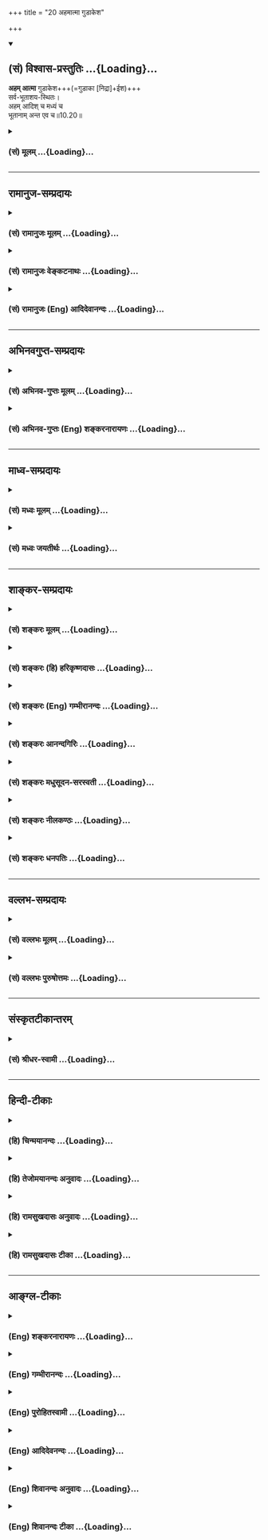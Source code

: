+++
title = "20 अहमात्मा गुडाकेश"

+++
<div class="js_include" newlevelforh1="2" title="(सं) विश्वास-प्रस्तुतिः" unfilled url="/mahAbhAratam/shlokashaH/06-bhIShma-parva/03-bhagavad-gItA-parva/saMskRtam/vishvAsa-prastutiH/10_vibhUti-vistAra-yoga/20_ahamAtmA_guDAkesh.md">
<details open><summary><h2>(सं) विश्वास-प्रस्तुतिः ...{Loading}...</h2></summary>

**अहम् आत्मा** गुडाकेश+++(=गुडाका [निद्रा]+ईश)+++  
सर्व-भूताशय-स्थितः।  
अहम् आदिश् च मध्यं च  
भूतानाम् अन्त एव च॥10.20॥
</details>
</div>
<div class="js_include collapsed" newlevelforh1="3" title="(सं) मूलम्" unfilled url="/mahAbhAratam/shlokashaH/06-bhIShma-parva/03-bhagavad-gItA-parva/saMskRtam/mUlam/10_vibhUti-vistAra-yoga/20_ahamAtmA_guDAkesh.md">
<details><summary><h3>(सं) मूलम् ...{Loading}...</h3></summary>

अहमात्मा गुडाकेश सर्वभूताशयस्थितः।  
अहमादिश्च मध्यं च भूतानामन्त एव च।।10.20।।
</details>
</div>


_________________
## रामानुज-सम्प्रदायः
<div class="js_include collapsed" newlevelforh1="3" title="(सं) रामानुजः मूलम्" unfilled url="/mahAbhAratam/shlokashaH/06-bhIShma-parva/03-bhagavad-gItA-parva/saMskRtam/rAmAnujaH/mUlam/10_vibhUti-vistAra-yoga/20_ahamAtmA_guDAkesh.md">
<details><summary><h3>(सं) रामानुजः मूलम् ...{Loading}...</h3></summary>

।।10.20।। सर्वेषां भूतानाम् मम शरीरभूतानाम् आशये हृदये **अहम्** आत्मतया
अव**स्थितः। आत्मा** हि नाम शरीरस्य सर्वात्मना आधारो नियन्ता शेषी च। तथा
वक्ष्यते -- सर्वस्य चाहं हृदि सन्निविष्टो मत्तः स्मृतिर्ज्ञानमपोहनं च
(गीता 15।15)ईश्वरः सर्वभूतानां हृद्देशोऽर्जुन तिष्ठति। भ्रामयन्
सर्वभूतानि यन्त्रारूढानि मायया।। (गीता 18।61) इति। श्रूयते च -- यः
सर्वेषु भूतेषु तिष्ठन्सर्वेभ्यो भूतेभ्योऽन्तरो यं सर्वाणि भूतानि न
विदुः। यस्य सर्वाणि भूतानि शरीरं यः सर्वाणि भूतायन्तरो यमयति। एष त
आत्मान्तर्याम्यमृतः (बृ॰ उ॰ 3।7।15) इतिय आत्मनि तिष्ठन् आत्मनोऽन्तरो
यमात्मा न वेद यस्य आत्मा शरीरं य आत्मानमन्तरो यमयति स त
आत्मान्तर्याम्यमृतः (श॰ प॰ 14।5।30) इति च। एवं सर्व**भूतानाम्** आत्मतया
अवस्थितः **अहं** तेषाम् **आदिः मध्यं च अन्तः च;** तेषाम्
उत्पत्तिस्थितिप्रलयहेतुः इत्यर्थः। एवं भगवतः स्वविभूतिभूतेषु सर्वेषु
आत्मतया अवस्थानं तत्तच्छब्दसामानाधिकरण्यनिर्देशहेतुं प्रतिपाद्य
विभूतिविशेषाम् सामानाधिकरण्येन व्यपदिशति भगवति आत्मतया अवस्थिते हि सर्वे
शब्दाः तस्मिन् एव पर्यवस्यन्ति। यथा देवो मनुष्यः पक्षी वृक्ष इत्यादयः
शब्दाः शरीराणि प्रतिपादयन्तः तत्तदात्मनि पर्यवस्यन्ति।  
  
भगवतः तत्तदात्मतया अवस्थानम् एव तत्तच्छब्दसामानाधिकरण्यनिबन्धनम्; इति
विभूत्युपसंहारे वक्ष्यति -- न तदस्ति विना यत्स्यान्मया भूतं चराचरम्।
(गीता 10।39) इति सर्वेषां स्वेन अविनाभाववचनात्। अविनाभावश्चनियाम्यतया
इतिमत्तः सर्वं प्रवर्तते (गीता 10।8) इति उपक्रमोदितम्।

</details>
</div>
<div class="js_include collapsed" newlevelforh1="3" title="(सं) रामानुजः वेङ्कटनाथः" unfilled url="/mahAbhAratam/shlokashaH/06-bhIShma-parva/03-bhagavad-gItA-parva/saMskRtam/rAmAnujaH/venkaTanAthaH/10_vibhUti-vistAra-yoga/20_ahamAtmA_guDAkesh.md">
<details><summary><h3>(सं) रामानुजः वेङ्कटनाथः ...{Loading}...</h3></summary>

  
  
।।10.20।। विस्तरेणात्मनो योगं विभूतिं च \[10।18\] इति पृष्टमर्थद्वयं
विस्तरेण वक्तुं तस्योत्तरद्वयम्अहमात्मा इति श्लोकेन संगृह्योच्यत
इत्यभिप्रायेणाह -- तत्रेति। एतेन प्रागुक्तेषु वक्ष्यमाणेषु च
सामानाधिकरण्यनिर्देशेषु यथासम्भवं निमित्तद्वयमुक्तं भवति। आत्मतयाऽवस्थित
इति फलितान्वयप्रदर्शनम्। अनेकार्थोऽप्यात्मशब्दः शरीरप्रतिसम्बन्धिनि
प्रसिद्धिप्राचुर्यात्प्रतिसम्बन्धिरूपं शरीरमपेक्षते ततश्च
वृत्त्यन्तर्गतोऽपि भूतशब्दो बुद्ध्या निष्कृष्यान्वेतव्य
इत्यभिप्रायेणसर्वेषां भूतानां मम शरीरभूतानामित्युक्तम्। ईश्वरस्य
जीवशरीराणि भूतानि जीवांश्च प्रति कथमात्मत्वं इत्यत्रात्मलक्षणं दर्शयति
-- आत्मा हीति। त्रयमप्येकं लक्षणमित्येके। तत्र श्रुत्याद्यनुसारेण
जन्मादित्रयस्य ब्रह्मलक्षणत्व इव शङ्कितमात्रव्यवच्छेदार्थतया त्रयाणां
साफल्यं भाव्यम्। लक्षणत्रयमिति चान्ये। तत्र त्वेवंविवेकः -- यस्य
चैतन्यविशिष्टस्य यद्द्रव्यं सर्वात्मना स्वार्थे नियन्तुं धारयितुं च
शक्यम् इत्यादि शरीरलक्षणवाक्यमपि भाव्यम्। शरीरलक्षणान्तराणि च तत्र तत्र
विस्तरेण प्रतिक्षिप्तानि। चैतन्यविशिष्टं
प्रत्यपृथक्सिद्धविशेषणभूतद्रव्यं शरीरमिति भाष्याभिप्रेतोमऽस्माकं
निष्कर्षः। अत्र सर्वभूतशब्देन शरीरमात्रनिर्देशशङ्काव्युदासाय आशयशब्दस्य
च हृदयविषयत्वव्यञ्जनायाधारत्वनियन्तृत्वादेरात्मलक्षणत्वसिद्ध्यर्थं
चाहतथेति। सर्वस्य चाहम् \[15।15\] इत्यस्यानन्तरंद्वाविमौ पुरुषौ \[15।16\]
इत्युपक्रम्यक्षरः सर्वाणि भूतानि \[15।16\] इति
वचनात्सर्वभूतशब्दोऽचिद्विशिष्टक्षेत्रज्ञपर इति निश्चीयते तद्वदत्रापि।
तथा तस्मिन्नेव प्रकरणेउत्तमः पुरुषस्त्वन्यः परमात्मेत्युदाहृतः \[15।17\]
इत्युक्त्वायो लोकत्रयमाविश्य बिभर्त्यव्यय ईश्वरः \[15।17\] इत्युक्तम्।
अत्रबिभर्तीश्वरः इत्याभ्यां आधारत्वनियन्तृत्वे स्पष्टे ईश्वरशब्दरूढ्या च
स्वामित्वसिद्धिः न खलु गरुडादिषु भुजङ्गादीन्नियच्छत्सु तदीश्वरशब्दः।
ईश्वरशब्दस्याहंशब्दस्य चात्रैकविषयत्वं श्लोकद्वयोपादानेन दर्शितम्। अत्र
हि सर्वभूतशब्दो जीवपर एवःभ्रामयन्सर्वभूतानि यन्त्रारूढानि मायया
\[18।61\] इत्यभिधानात्। भ्रामयन् इत्यनेन नियन्तृत्वादिसिद्धिः।
हृद्देशस्थित्या चमयि सर्वमिदं प्रोतम् \[7।7\] इत्याद्युक्तधारकत्वादि
सूचितमेव। एवं चिदचिदात्मकसमस्तवस्तुशरीरत्वं सर्वभूतशब्दान्वयेनैव वदन्तीं
श्रुतिं दर्शयति -- यः सर्वेषु भूतेष्विति। चिदंशं प्रति शरीरित्वं
प्रपञ्चयद्वाक्यमुपादत्तेय आत्मनीति।
आत्मत्वेनावस्थानस्योपादानत्वनिमित्तत्वोपयोगात्पूर्वार्धेन
सङ्गमयन्नुत्तरार्धं व्याख्याति -- एवमिति। एवमात्मतयाऽवस्थितोऽहमित्यनेन
निर्विकारस्य स्वस्यैवोपादानत्वस्थापनम्। देशतः कालतो वा
आदिमध्यान्तत्वमात्रमनुचितमिति तदुपचरितमाह -- तेषामुत्पत्तीति। ,

</details>
</div>
<div class="js_include collapsed" newlevelforh1="3" title="(सं) रामानुजः (Eng) आदिदेवानन्दः" unfilled url="/mahAbhAratam/shlokashaH/06-bhIShma-parva/03-bhagavad-gItA-parva/saMskRtam/rAmAnujaH/english/AdidevAnandaH/10_vibhUti-vistAra-yoga/20_ahamAtmA_guDAkesh.md">
<details><summary><h3>(सं) रामानुजः (Eng) आदिदेवानन्दः ...{Loading}...</h3></summary>

10.20 I am the Self dwelling in the heart of all beings who constitute My body. What is called 'Self' is in every way the supporter, controller and the principal of a body. It is further declared: 'And I am seated in the hearts of all; from Me are memory, knowledge and their removal'
(15.15), and 'The Lord dwells, O Arjuna in the heart of every being causing them to spin round and round by His power, as if set on a wheel'
(18.61). The Srutis also declare: 'He who, dwelling in all beings, is within all beings, whom all beings do not know, whose body all beings are, who controls all beings from within, is your Inner Controller,
immortal Self (Br. U., 3.7.15); and 'He who, dwelling in the self is within the self, whom the self does not know, whose body the self is,
and who controls the self from within, He is your Inner Controller and Immortal Self' (Sata. Br., 14.5.30). Thus, I am the Self of all beings and I am their beginning, the middle and also the end. The meaning is that I am the cause of their origination, sustentation and dissolution.
Thus, having explained that the Lord's immanence in all beings, which are His manifestations having Him, as their Self, is the ground for naming them in the manner of Samanadhikaranya or co-ordinate predication with Him (i.e., predication that they are He Himself), Sri Krsna proceeds to present some specific or distinguished manifestations in the same style of co-ordinate predication. As the Lord abides as the Self in all, the final significance of all terms culminates in Him. Terms such as god, man, bird, tree etc., though they signify the respective physical forms of those objects, they culminate through them in the selves in them as their final significance. Just like that here it is going to be stated in the conclusion of the account of the manifestations of the Lord, that the Lord's immanence in them all as their Self is the basis for describing them in such co-ordinate predication (as He Himself). The text 'There is nothing, moving or unmoving, apart from Me' (10.39) says that they are inseparable from Him, and this inseparability is the result of their being under His control. This has been initially declared in the words 'All proceed from Me' (10.8). \[This word Samanadhikaranya is translated by some also as
'grammatical co-ordination.' It is a context in which a number of words,
usually having varying denotations, are used to signify an identical object. This kind of co-ordinate relation occurs in all the following verses in which Sri Krsna eates Himself with various objects having different denotations as Atman, Visnu among the Adityas, Indra, Marici,
Sankara, Kubera, etc. Further explanation is given in the commentary.\]

</details>
</div>


_________________
## अभिनवगुप्त-सम्प्रदायः
<div class="js_include collapsed" newlevelforh1="3" title="(सं) अभिनव-गुप्तः मूलम्" unfilled url="/mahAbhAratam/shlokashaH/06-bhIShma-parva/03-bhagavad-gItA-parva/saMskRtam/abhinava-guptaH/mUlam/10_vibhUti-vistAra-yoga/20_ahamAtmA_guDAkesh.md">
<details><summary><h3>(सं) अभिनव-गुप्तः मूलम् ...{Loading}...</h3></summary>

।।10.19 -- 10.42।। हन्त ते कथयिष्यामीत्यादि जगत्स्थित इत्यन्तम्। अहमात्मा
(श्लो. 20) इत्यनेन व्यवच्छेदं वारयति। अन्यथा स्थावराणां हिमालय
इत्यादिवाक्येषु हिमालय एव भगवान् नान्य इति व्यवच्छेदेन;
निर्विभागत्वाभावात् ब्रह्मदर्शनं खण्डितम् अभविष्यत्। यतो यस्याखण्डाकारा
व्याप्तिस्तथा चेतसि न उपारोहति; तां च \[यो\] जिज्ञासति
तस्यायमुपदेशग्रन्थः। तथाहि उपसंहारे ( उपसंहारेण)
भेदाभेदवादं,यद्यद्विभूतिमत्सत्त्वम् (श्लो -- 41) इत्यनेनाभिधाय;
पश्चादभेदमेवोपसंहरति अथवा बहुनैतेन -- विष्टभ्याहमिदं -- एकांशेन जगत्
स्थितः (श्लो -- 42) इति। उक्तं हि -- पादोऽस्य विश्वा भूतानि
त्रिपादस्यामृतं दिवि।। इति -- RV; X; 90; 3प्रजानां सृष्टिहेतुः सर्वमिदं
भगवत्तत्त्वमेव तैस्तेर्विचित्रै रूपैर्भाव्यमानं +++(S
तत्त्वमेतैस्तैर्विचित्रैः रूपैः ; N -- विचित्ररूपै -- )+++ सकलस्य +++(S;N
सकलमस्य)+++ विषयतां यातीति।

</details>
</div>
<div class="js_include collapsed" newlevelforh1="3" title="(सं) अभिनव-गुप्तः (Eng) शङ्करनारायणः" unfilled url="/mahAbhAratam/shlokashaH/06-bhIShma-parva/03-bhagavad-gItA-parva/saMskRtam/abhinava-guptaH/english/shankaranArAyaNaH/10_vibhUti-vistAra-yoga/20_ahamAtmA_guDAkesh.md">
<details><summary><h3>(सं) अभिनव-गुप्तः (Eng) शङ्करनारायणः ...{Loading}...</h3></summary>

10.20 See Comment under 10.42

</details>
</div>


_________________
## माध्व-सम्प्रदायः
<div class="js_include collapsed" newlevelforh1="3" title="(सं) मध्वः मूलम्" unfilled url="/mahAbhAratam/shlokashaH/06-bhIShma-parva/03-bhagavad-gItA-parva/saMskRtam/madhvaH/mUlam/10_vibhUti-vistAra-yoga/20_ahamAtmA_guDAkesh.md">
<details><summary><h3>(सं) मध्वः मूलम् ...{Loading}...</h3></summary>

।।10.20।। Sri Madhvacharya did not comment on this sloka.

</details>
</div>
<div class="js_include collapsed" newlevelforh1="3" title="(सं) मध्वः जयतीर्थः" unfilled url="/mahAbhAratam/shlokashaH/06-bhIShma-parva/03-bhagavad-gItA-parva/saMskRtam/madhvaH/jayatIrthaH/10_vibhUti-vistAra-yoga/20_ahamAtmA_guDAkesh.md">
<details><summary><h3>(सं) मध्वः जयतीर्थः ...{Loading}...</h3></summary>

।।10.20।। Sri Jayatirtha did not comment on this sloka.

</details>
</div>


_________________
## शाङ्कर-सम्प्रदायः
<div class="js_include collapsed" newlevelforh1="3" title="(सं) शङ्करः मूलम्" unfilled url="/mahAbhAratam/shlokashaH/06-bhIShma-parva/03-bhagavad-gItA-parva/saMskRtam/shankaraH/mUlam/10_vibhUti-vistAra-yoga/20_ahamAtmA_guDAkesh.md">
<details><summary><h3>(सं) शङ्करः मूलम् ...{Loading}...</h3></summary>

।।10.20।। --,**अहम् आत्मा** प्रत्यगात्मा **गुडाकेश;** गुडाका निद्रा
तस्याः ईशः गुडाकेशः; जितनिद्रः इत्यर्थः घनकेश इति वा। सर्वभूताशयस्थितः
सर्वेषां भूतानाम् आशये अन्तर्हृदि स्थितः अहम् आत्मा प्रत्यगात्मा नित्यं
ध्येयः। तदशक्तेन च उत्तरेषु भावेषु चिन्त्यः अहम् यस्मात् **अहम् एव आदिः
भूतानां** कारणं तथा **मध्यं च** स्थितिः **अन्तः** प्रलयश्**च**।। एवं च
ध्येयोऽहम् --,

</details>
</div>
<div class="js_include collapsed" newlevelforh1="3" title="(सं) शङ्करः (हि) हरिकृष्णदासः" unfilled url="/mahAbhAratam/shlokashaH/06-bhIShma-parva/03-bhagavad-gItA-parva/saMskRtam/shankaraH/hindI/harikRShNadAsaH/10_vibhUti-vistAra-yoga/20_ahamAtmA_guDAkesh.md">
<details><summary><h3>(सं) शङ्करः (हि) हरिकृष्णदासः ...{Loading}...</h3></summary>

।।10.20।। उनमें तू पहली विभूतिको ही सुन --, गुडाका -- निद्रा उसका स्वामी
यानी निद्राजयी होनेके कारण अथवा घनकेश होनेके कारण अर्जुनका नाम गुडाकेश
है। हे गुडाकेश समस्त भूतोंके आशयमें यानी आन्तरिक हृदयदेशमें स्थित सबका
अन्तरात्मा मैं हूँ ( ऊँचे अधिकारियोंको तो ) मेरा ध्यान सदा इस प्रकार
करना चाहिये। परंतु जो ऐसा ध्यान करनेमें असमर्थ हों उन्हें आगे कहे हुए
भावोंमें मेरा चिन्तन करना चाहिये; अर्थात् उनके द्वारा ( इन अगले भावोंमें
) मेरा चिन्तन किया जा सकता है क्योंकि मैं ही सब भूतोंका आदि; मध्य और
अन्त हूँ अर्थात् उनकी उत्पत्ति; स्थिति और प्रलयरूप मैं ही हूँ।

</details>
</div>
<div class="js_include collapsed" newlevelforh1="3" title="(सं) शङ्करः (Eng) गम्भीरानन्दः" unfilled url="/mahAbhAratam/shlokashaH/06-bhIShma-parva/03-bhagavad-gItA-parva/saMskRtam/shankaraH/english/gambhIrAnandaH/10_vibhUti-vistAra-yoga/20_ahamAtmA_guDAkesh.md">
<details><summary><h3>(सं) शङ्करः (Eng) गम्भीरानन्दः ...{Loading}...</h3></summary>

10.20 Gudakesa, O Gudakesa-gudaka means sleep, and isa means master;
master of that (sleep) is gudakesa, i.e. one who has conered sleep;
\[See also under 1.24.-Tr.\] or, one who has got thick hair; aham, I; am
the atma, Self, the indwelling Self; who is to be ever-meditated on as
sarva-bhuta-asaya \[Asaya-that in which are contained the impressions of
meditations (upasanas), actions and past experiences.\]-sthitah,
residing in the hearts of all beings. And, by one who is unable to do
so, I am to be meditated on through the following aspects. I am capable
of being meditated on (through them) becasue aham, I; am verily the
adih, beginning, the origin; and the madhyam, middle, continuance; ca,
as also; the antah, end, dissolution; bhutanam, of (all) beings. 'I am
to be meditated upon thus also:'

</details>
</div>
<div class="js_include collapsed" newlevelforh1="3" title="(सं) शङ्करः आनन्दगिरिः" unfilled url="/mahAbhAratam/shlokashaH/06-bhIShma-parva/03-bhagavad-gItA-parva/saMskRtam/shankaraH/AnandagiriH/10_vibhUti-vistAra-yoga/20_ahamAtmA_guDAkesh.md">
<details><summary><h3>(सं) शङ्करः आनन्दगिरिः ...{Loading}...</h3></summary>

।।10.20।। विभूतिप्रदर्शने प्रस्तुते सत्यादावेव पारमार्थिकं पारमेश्वरं
रूपं दर्शयितुं श्रोतुरर्जुनस्य मनःसमाधानार्थं यतते -- **तत्रेति।**
सोपाधिकमपि काल्पनिकं परस्य रूपं पश्चाद्वक्ष्यमाणं श्रोतुं चित्तसमाधानं
कर्तव्यमेवेत्याह -- **तावदिति।** आशेरतेऽस्मिन्विद्याकर्मपूर्वप्रज्ञा
इत्याशयो हृदयं सर्वेषां भूतानां हृदयेऽन्तःस्थितो,यः प्रत्यगात्मा
सोऽहमेवेति वाक्यार्थमाह -- **सर्वेषामिति।** यस्तु मन्दो मध्यमो वा
परमात्मानमात्मत्वेन ध्यातुं नालं तं प्रत्याह -- **तदशक्तेनेति।**
वक्ष्यमाणादित्यादिषु परस्य न ध्येयत्वमन्यदेव कारणं किंचित्तत्र तत्र
ध्येयमित्याशङ्क्याह -- **यस्मादिति।** सर्वकारणत्वेन सर्वज्ञत्वेन
सर्वेश्वरत्वेन च परस्य ध्येयत्वमत्रेप्सितं नान्यस्य
कस्यचित्कारणस्यादित्यादिषु ध्येयतेत्यर्थः।

</details>
</div>
<div class="js_include collapsed" newlevelforh1="3" title="(सं) शङ्करः मधुसूदन-सरस्वती" unfilled url="/mahAbhAratam/shlokashaH/06-bhIShma-parva/03-bhagavad-gItA-parva/saMskRtam/shankaraH/madhusUdana-sarasvatI/10_vibhUti-vistAra-yoga/20_ahamAtmA_guDAkesh.md">
<details><summary><h3>(सं) शङ्करः मधुसूदन-सरस्वती ...{Loading}...</h3></summary>

।।10.20।। तत्र प्रथमं तावन्मुख्यं चिन्तनीयं शृणु -- सर्वभूतानामाशये
हृद्देशेऽन्तर्यामिरूपेण प्रत्यगात्मरूपेण च स्थित आत्मा
चैतन्यानन्दघनस्त्वयाहं वासुदेव एवेति ध्येयः। हे गुडाकेश जितनिद्रेति
ध्यानसामर्थ्यं सूचयति। एवं ध्यानासामर्थ्ये तु वक्ष्यमाणानि ध्यानानि
कार्याणि। तत्राप्यादौ ध्येयमाह -- अहमेवादिश्चोत्पत्तिः भूतानां प्राणिनां
चेतनत्वेन लोके व्यवह्रियमाणानां; मध्यं च स्थितिः; अन्तश्च नाशः।
सर्वचेतनवर्गाणामुत्पत्तिस्थितिनाशरूपेण तत्कारणरूपेण चाहमेव ध्येय
इत्यर्थः।

</details>
</div>
<div class="js_include collapsed" newlevelforh1="3" title="(सं) शङ्करः नीलकण्ठः" unfilled url="/mahAbhAratam/shlokashaH/06-bhIShma-parva/03-bhagavad-gItA-parva/saMskRtam/shankaraH/nIlakaNThaH/10_vibhUti-vistAra-yoga/20_ahamAtmA_guDAkesh.md">
<details><summary><h3>(सं) शङ्करः नीलकण्ठः ...{Loading}...</h3></summary>

।।10.20।। संक्षेपेण योगमाह -- **अहमिति।** हे गुडाकेश हे जितनिद्र घनकेशेति
वा। अहं वासुदेव आत्मा अततीत्यात्मा व्यापकः। अतएव सर्वेषां भूतानामाशयः
एकीभावस्थानं जलानामिव कासारो जलाशयस्तद्वदहं सर्वभूताशयः। स्थितः
अचलः। खर्परे शरि वा विसर्गलोपो वक्तव्यः इति वार्तिकेन पक्षे विसर्गलोपः।
भाष्ये तु सर्वेषां भूतानामाशयेऽन्तर्हृदि स्थित इति व्याख्यातम्।
सर्वभूताशयत्वादेवाहं आदिर्जन्मकारणम्। मध्यं स्थितिकारणम्। भूतानामन्तः
लयस्थानम्। सर्वमिदं ब्रह्माण्डं मय्येवास्तीति भावः।

</details>
</div>
<div class="js_include collapsed" newlevelforh1="3" title="(सं) शङ्करः धनपतिः" unfilled url="/mahAbhAratam/shlokashaH/06-bhIShma-parva/03-bhagavad-gItA-parva/saMskRtam/shankaraH/dhanapatiH/10_vibhUti-vistAra-yoga/20_ahamAtmA_guDAkesh.md">
<details><summary><h3>(सं) शङ्करः धनपतिः ...{Loading}...</h3></summary>

।।10.20।। योगं विभूतिं च कथयेति त्वया पृष्टं तत्र प्रथमं तावन्मदीयं योगं
श्रुणु। अहं वासुदेव आत्मा प्रत्यगात्मा सर्वेषां भूतानामाशयेऽन्तःकरणे
स्थितः। एतज्जिताज्ञाननिद्रैरेव ज्ञातव्यमिति द्योतयन् संबोधयति -- हे
गुडाकेशेति। एतदशक्तस्याह। अहमादिः कारणं भूतानां मध्यः स्थितिरन्तः
प्रलयश्च। तथाच सर्वभूतान्तरात्मत्वेन
ध्यातुमशक्तेनोत्पत्त्यादिकर्तृत्वेनाहं ध्येय इत्याशयः।

</details>
</div>


_________________
## वल्लभ-सम्प्रदायः
<div class="js_include collapsed" newlevelforh1="3" title="(सं) वल्लभः मूलम्" unfilled url="/mahAbhAratam/shlokashaH/06-bhIShma-parva/03-bhagavad-gItA-parva/saMskRtam/vallabhaH/mUlam/10_vibhUti-vistAra-yoga/20_ahamAtmA_guDAkesh.md">
<details><summary><h3>(सं) वल्लभः मूलम् ...{Loading}...</h3></summary>

।।10.20।। तत्र प्रथमं योगं लक्षयन्नाह -- अहमिति। गुडाका निद्रा तस्या ईशः
नियन्ता भवेति निरालस्यतयैव चिन्तनीयमिति सम्बोधयति। अहं स्वांशभूतस्य
प्राकृतस्य सर्वस्यैव प्रथममात्मा। स्वशरीरभूतस्य पृथिव्यादेः
सर्वभूतपदवाच्यचेतनस्य चाशये स्थितोऽहमन्तस्तथा सर्वेषामादिश्चेति
पूर्वोक्तस्यअहमादिर्हि देवानां \[10।2\] इत्यस्य प्रपञ्चः।
सर्वत्रात्मत्वेनाहं चिन्तनीय इति भावः। अत्रांशांशिनोरभेदाभिप्रायेण
तथोक्तिरवसेया।

</details>
</div>
<div class="js_include collapsed" newlevelforh1="3" title="(सं) वल्लभः पुरुषोत्तमः" unfilled url="/mahAbhAratam/shlokashaH/06-bhIShma-parva/03-bhagavad-gItA-parva/saMskRtam/vallabhaH/puruShottamaH/10_vibhUti-vistAra-yoga/20_ahamAtmA_guDAkesh.md">
<details><summary><h3>(सं) वल्लभः पुरुषोत्तमः ...{Loading}...</h3></summary>

  
  
।।10.20।। एवं कथनं प्रतिज्ञाय प्रथमं सर्वत्र स्वयोगमाह -- अहमिति।
अतन्द्रितभावेन श्रवणार्थं सम्बोध यति -- हे गुडाकेश सर्वभूतानामाशयेषु
अन्तःकरणेषु स्थितः आत्मा अहम्; तेन मदात्मकात्मसम्बन्धेन सर्वेषां जीवानां
विषयानन्दमारभ्य ब्रह्मानन्दानुभवान्तानन्दानुभवो भवतीत्यर्थः। त्वयाऽपि
तेषु आनन्दानुभवार्थकमदंशात्मकसंयोगात्मकोऽहं चिन्तनीय इति भावः।
एतच्चिन्तनं च माहात्म्यज्ञानायोपयोक्ष्यतीति भावः। ननु त्वदात्मसंयोगे
नाशः कथं भवति इत्याकाङ्क्षायामाह -- अहमिति। भूतानामादि
उत्पत्तिस्थानं,चाहम्; च पुनः मध्यं स्थितिः। अन्तश्च लयस्थानमहमेव। यतो
मदिच्छया मत्क्रीडार्थमुत्पादिताः यावत्क्रीडनं च रक्षिताः;
क्रीडोपसंहारेच्छायां च लयं प्रापिता अतो न दोष इति भावः। मयोत्पादितानां
मदात्मांशसंयुक्तानामन्यतो नाशेऽन्यलीनत्वे दोषः स्यात्; न तु मयि
लीनानाम्। इदमेवैवकारेण द्योतितम्। अत एव निर्दोषभावेन मदंशात्मसंयोगं
सर्वेषु चिन्तयेति भावः।  
  

</details>
</div>


_________________
## संस्कृतटीकान्तरम्
<div class="js_include collapsed" newlevelforh1="3" title="(सं) श्रीधर-स्वामी" unfilled url="/mahAbhAratam/shlokashaH/06-bhIShma-parva/03-bhagavad-gItA-parva/saMskRtam/shrIdhara-svAmI/10_vibhUti-vistAra-yoga/20_ahamAtmA_guDAkesh.md">
<details><summary><h3>(सं) श्रीधर-स्वामी ...{Loading}...</h3></summary>

।।10.20।। तत्र प्रथममैश्वरं रूपं कथयति **-- अहमिति।** हे गुडाकेश;
सर्वेषां भूतानामाशयेष्वन्तःकरणेषु
सर्वज्ञत्वादिगुणैर्नियन्तृत्वेनावस्थितः परमात्माहम्। आदिर्जन्म; मध्यं
स्थितिः; अन्तः संहारः; सर्वभूतानां जन्मादिहेतुश्चाहमेवेत्यर्थः।

</details>
</div>


_________________
## हिन्दी-टीकाः
<div class="js_include collapsed" newlevelforh1="3" title="(हि) चिन्मयानन्दः" unfilled url="/mahAbhAratam/shlokashaH/06-bhIShma-parva/03-bhagavad-gItA-parva/hindI/chinmayAnandaH/10_vibhUti-vistAra-yoga/20_ahamAtmA_guDAkesh.md">
<details><summary><h3>(हि) चिन्मयानन्दः ...{Loading}...</h3></summary>

।।10.20।। भूतमात्र के हृदय में स्थित आत्मा मैं ही हूँ इस सामान्य कथन के
साथ श्रीकृष्ण इस प्रकरण का प्रारम्भ करते हैं। वैज्ञानिक विचारपद्धति से
शोधकार्य करने का एक सुप्रशिक्षित प्राध्यापक; अनुसंधान के अपने प्रिय विषय
की चर्चा का प्रारम्भ एक संक्षिप्त व सारपूर्ण कथन के साथ करता है।
तत्पश्चात् वह उस विषय का विस्तार से विचार करके युक्तियुक्त विवेचन के
द्वारा अन्त में उसी प्रारम्भिक कथन के निष्कर्ष पर पहुँचता है। यहाँ पर भी
हम देखेंगे कि इस अध्याय की समाप्ति पर भगवान् इसी विचार को और अधिक
प्रभावशाली ढंग से दोहराते हैं कि मैं इस सम्पूर्ण जगत् को अपने एक
अंशमात्र से धारण करके स्थित हूँ। इस श्लोक की पहली पंक्ति में भगवान् अपनी
सर्वात्मकता दर्शाते हैं और दूसरी पंक्ति में इसी भाव को प्रकारान्तर से
बताते हैं कि मैं समस्त भूतों का आदि; मध्य और अन्त हूँ। वस्तुत बाह्य
चराचर जगत् मन की प्रक्षेपित सृष्टि है दूसरे शब्दों में बाह्य जगत्
परिच्छिन्न मन के द्वारा किया गया अनन्त का अन्यथा दर्शन है। यह तथ्य
आन्तरिक वैचारिक जगत् से सम्बन्धित भी समझा जा सकता है। प्रत्येक
बुद्धिवृत्ति चैतन्य में प्रकट होकर उसी में लीन हो जाती है। चैतन्य के
अभाव में वृत्ति की उत्पत्ति नहीं हो सकती। आगे भी इसी विचार को दोहराया
गया है। भगवान् श्रीकृष्ण इस महान् सत्य को दोहराते कभी नहीं थकते हैं। इस
चराचर जगत् में रहते हुए ईश्वरोपासना की साधनाओं को या पद्धति को अब बताते
हैं।

</details>
</div>
<div class="js_include collapsed" newlevelforh1="3" title="(हि) तेजोमयानन्दः अनुवादः" unfilled url="/mahAbhAratam/shlokashaH/06-bhIShma-parva/03-bhagavad-gItA-parva/hindI/tejomayAnandaH/anuvAdaH/10_vibhUti-vistAra-yoga/20_ahamAtmA_guDAkesh.md">
<details><summary><h3>(हि) तेजोमयानन्दः अनुवादः ...{Loading}...</h3></summary>

।।10.20।। हे गुडाकेश (निद्राजित्) ! मैं समस्त भूतों के हृदय में स्थित
सबकी आत्मा हूँ तथा सम्पूर्ण भूतों का आदि, मध्य और अन्त भी मैं ही हूँ।।

</details>
</div>
<div class="js_include collapsed" newlevelforh1="3" title="(हि) रामसुखदासः अनुवादः" unfilled url="/mahAbhAratam/shlokashaH/06-bhIShma-parva/03-bhagavad-gItA-parva/hindI/rAmasukhadAsaH/anuvAdaH/10_vibhUti-vistAra-yoga/20_ahamAtmA_guDAkesh.md">
<details><summary><h3>(हि) रामसुखदासः अनुवादः ...{Loading}...</h3></summary>

।।10.20।। हे नींदको जीतनेवाले अर्जुन ! सम्पूर्ण प्राणियोंके आदि, मध्य
तथा अन्तमें भी मैं ही हूँ और प्राणियोंके अन्तःकरणमें आत्मरूपसे भी मैं ही
स्थित हूँ।

</details>
</div>
<div class="js_include collapsed" newlevelforh1="3" title="(हि) रामसुखदासः टीका" unfilled url="/mahAbhAratam/shlokashaH/06-bhIShma-parva/03-bhagavad-gItA-parva/hindI/rAmasukhadAsaH/TIkA/10_vibhUti-vistAra-yoga/20_ahamAtmA_guDAkesh.md">
<details><summary><h3>(हि) रामसुखदासः टीका ...{Loading}...</h3></summary>

।।10.20।।***व्याख्या--***\[भगवान्का चिन्तन दो तरहसे होता है-- (1) साधक
अपना जो इष्ट मानता है, उसके सिवाय दूसरा कोई भी चिन्तन न हो। कभी हो भी
जाय तो मनको वहाँसे हटाकर अपने इष्टदेवके चिन्तनमें ही लगा दे; और (2)
मनमें सांसारिक विशेषताको लेकर चिन्तन हो, तो उस विशेषताको भगवान्की ही
विशेषता समझे। इस दूसरे चिन्तनके लिये ही यहाँ विभूतियोंका वर्णन है।
तात्पर्य है कि किसी विशेषतोको लेकर जहा-कहीं वृत्ति जाय, वहाँ भगवान्का ही
चिन्तन होना चाहिये, उस वस्तु-व्यक्तिका नहीं। इसीके लिये भगवान्
विभूतियोंका वर्णन कर रहे हैं। \]  
  
**'अहमादिश्च मध्यं च भूतानामन्त एव च (टिप्पणी प₀ 555)'--** यहाँ भगवान्ने
अपनी सम्पूर्ण विभूतियोंका सार कहा है कि सम्पूर्ण प्राणियोंके आदि, मध्य
तथा अन्तमें मैं ही हूँ। यह नियम है कि जो वस्तु उत्पत्ति-विनाशशील होती
है, उसके आरम्भ और अन्तमें जो तत्त्व रहता है, वही तत्त्व उसके मध्यमें भी
रहता है (चाहे दीखे या न दीखे) अर्थात् जो वस्तु जिस तत्त्वसे उत्पन्न होती
है और जिसमें लीन होती है, उस वस्तुके आदि, मध्य और अन्तमें (सब समयमें)
वही तत्त्व रहता है। जैसे, सोनेसे बने गहने पहले सोनारूप होते हैं और
अन्तमें (गहनोंके सोनेमें लीन होनेपर) सोनारूप ही रहते हैं तथा बीचमें भी
सोनारूप ही रहते हैं। केवल नाम, आकृति, उपयोग, माप, तौल आदि अलग-अलग होते
हैं; और इनके अलगअलग होते हुए भी गहने सोना ही रहते हैं। ऐसे ही सम्पूर्ण
प्राणी आदिमें भी परमात्मस्वरूप थे और अन्तमें लीन होनेपर भी परमात्मस्वरूप
रहेंगे तथा मध्यमें नाम, रूप, आकृति, क्रिया, स्वभाव आदि अलग-अलग होनेपर भी
तत्त्वतः परमात्मस्वरूप ही हैं -- यह बतानेके लिये ही यहाँ भगवान्ने अपनेको
सम्पूर्ण प्राणियोंके आदि, मध्य और अन्तमें कहा है। भगवान्ने विभूतियोंके इस
प्रकरणमें आदि, मध्य और अन्तमें -- तीन जगह साररूपसे अपनी विभूतियोंका
वर्णन किया है। पहले इस बीसवें श्लोकमें भगवान्ने कहा कि सम्पूर्ण
प्राणियोंके आदि, मध्य और अन्तमें मैं ही हूँ बीचके बत्तीसवें श्लोकमें कहा
कि सम्पूर्ण सर्गोंके आदि, मध्य और अन्तमें मैं ही हूँ;' और अन्तके
उनतालीसवें श्लोकमें कहा कि 'सम्पूर्ण प्राणियोंका जो बीज है, वह मैं ही
हूँ क्योंकि मेरे बिना कोई भी चर-अचर प्राणी नहीं है। चिन्तन करनेके लिये
यही विभूतियोंका सार है। तात्पर्य यह है कि किसी विशेषता आदिको लेकर जो
विभूतियाँ कही गयी हैं, उन विभूतियोंके अतिरिक्त भी जो कुछ दिखायी दे, वह
भी भगवान्की ही विभूति है -- यह बतानेके लिये भगवान्ने अपनेको सम्पूर्ण
चराचर प्राणियोंके आदि, मध्य तथा अन्तमें विद्यमान कहा है। तत्त्वसे सब कुछ
परमात्मा ही है -- '**वासुदेवः सर्वम्'--** इस लक्ष्यको बतानेके लिये ही
विभूतियाँ कही गयी हैं।  
  
इस बीसवें श्लोकमें भगवान्ने प्राणियोंमें जो आत्मा है, जीवोंका जो स्वरूप
है, उसको अपनी विभूति बताया है। फिर बत्तीसवें श्लोकमें भगवान्ने
सृष्टिरूपसे अपनी विभूति बतायी कि जो जड-चेतन, स्थावर-जङ्गम सृष्टि है,
उसके आदिमें 'मैं एक ही बहुत रूपोंमें हो जाऊँ' ('**बहु स्यां
प्रजायेयेति'** छान्दोग्य0 6। 2। 3) --ऐसा संकल्प करता हूँ और अन्तमें मैं
ही शेष रहता हूँ--'**शिष्यते शेषसंज्ञः'** (श्रीमद्भा0 10। 3। 25)। अतः
बीचमें भी सब कुछ मैं ही हूँ -- '

</details>
</div>


_________________
## आङ्ग्ल-टीकाः
<div class="js_include collapsed" newlevelforh1="3" title="(Eng) शङ्करनारायणः" unfilled url="/mahAbhAratam/shlokashaH/06-bhIShma-parva/03-bhagavad-gItA-parva/english/shankaranArAyaNaH/10_vibhUti-vistAra-yoga/20_ahamAtmA_guDAkesh.md">
<details><summary><h3>(Eng) शङ्करनारायणः ...{Loading}...</h3></summary>

10.20. O coneror of sleep ! I am the Soul residing in the heart of all beings; I am the beginning, and the middle and also the very end of beings.

</details>
</div>
<div class="js_include collapsed" newlevelforh1="3" title="(Eng) गम्भीरानन्दः" unfilled url="/mahAbhAratam/shlokashaH/06-bhIShma-parva/03-bhagavad-gItA-parva/english/gambhIrAnandaH/10_vibhUti-vistAra-yoga/20_ahamAtmA_guDAkesh.md">
<details><summary><h3>(Eng) गम्भीरानन्दः ...{Loading}...</h3></summary>

10.20 O Gudakesa, I am the Self residing in the hearts of all beings,
and I am the beginning and the middle as also the end of (all) beings.

</details>
</div>
<div class="js_include collapsed" newlevelforh1="3" title="(Eng) पुरोहितस्वामी" unfilled url="/mahAbhAratam/shlokashaH/06-bhIShma-parva/03-bhagavad-gItA-parva/english/purohitasvAmI/10_vibhUti-vistAra-yoga/20_ahamAtmA_guDAkesh.md">
<details><summary><h3>(Eng) पुरोहितस्वामी ...{Loading}...</h3></summary>

10.20 O Arjuna! I am the Self, seated in the hearts of all beings; I am the beginning and the life, and I am the end of them all.

</details>
</div>
<div class="js_include collapsed" newlevelforh1="3" title="(Eng) आदिदेवनन्दः" unfilled url="/mahAbhAratam/shlokashaH/06-bhIShma-parva/03-bhagavad-gItA-parva/english/AdidevanandaH/10_vibhUti-vistAra-yoga/20_ahamAtmA_guDAkesh.md">
<details><summary><h3>(Eng) आदिदेवनन्दः ...{Loading}...</h3></summary>

10.20 I am the Self, O Arjuna, dwelling in the hearts of all beings. I am the beginning, the middle and also the end of all beings.

</details>
</div>
<div class="js_include collapsed" newlevelforh1="3" title="(Eng) शिवानन्दः अनुवादः" unfilled url="/mahAbhAratam/shlokashaH/06-bhIShma-parva/03-bhagavad-gItA-parva/english/shivAnandaH/anuvAdaH/10_vibhUti-vistAra-yoga/20_ahamAtmA_guDAkesh.md">
<details><summary><h3>(Eng) शिवानन्दः अनुवादः ...{Loading}...</h3></summary>

10.20 I am the Self, O Gudakesa, seated in the hearts of all beings; I am the beginning, the middle and also the end of all beings.

</details>
</div>
<div class="js_include collapsed" newlevelforh1="3" title="(Eng) शिवानन्दः टीका" unfilled url="/mahAbhAratam/shlokashaH/06-bhIShma-parva/03-bhagavad-gItA-parva/english/shivAnandaH/TIkA/10_vibhUti-vistAra-yoga/20_ahamAtmA_guDAkesh.md">
<details><summary><h3>(Eng) शिवानन्दः टीका ...{Loading}...</h3></summary>

10.20 अहम् I; आत्मा the Self; गुडाकेश O Gudakesa; सर्वभूताशयस्थितः
seated in the hearts of all beings; अहम् I; आदिः the beginning; च and;
मध्यम् the middle; च and; भूतानाम् of (all) beings; अन्तः the end; एव
even; च and.Commentary O Gudakesa I am the soul (Pratyagatma) which exists in the hearts of all beings and I am also the source or origin;
the middle or stay; and the end of all created beings. I am the birth;
the life and the death of all beings. Meditate on Me as the innermost Self.Gudakesa means either coneror of sleep or thickhaired.He who is able to meditate on the Self with Abheda Bhavana (attitude of nonduality); is a alified aspirant (Adhikari) of the first class. He who is not able to meditate on the Self should think of the Lord in those things which are mentioned below. This type of meditation is for the aspirants of the middle class.

</details>
</div>
